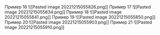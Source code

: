 Пример 16
![[Pasted image 20221215055826.png]]
Пример 17
![[Pasted image 20221215055834.png]]
Пример 18
![[Pasted image 20221215055841.png]]
Пример 19
![[Pasted image 20221215055850.png]]
Пример 20
![[Pasted image 20221215055903.png]]
Пример 21
![[Pasted image 20221215055910.png]]
